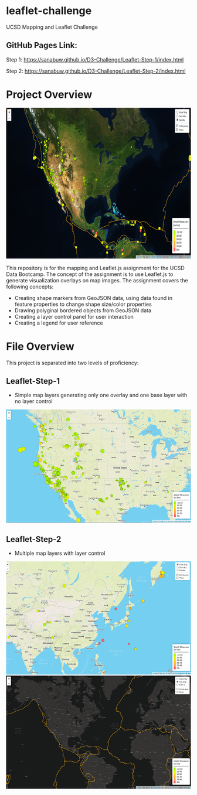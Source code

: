 # leaflet-challenge
UCSD Mapping and Leaflet Challenge

## GitHub Pages Link:
Step 1: 
https://sanabuw.github.io/D3-Challenge/Leaflet-Step-1/index.html

Step 2:
https://sanabuw.github.io/D3-Challenge/Leaflet-Step-2/index.html


# Project Overview
<img src="misc/misc_1.png" width="800" height="412"/>


This repository is for the mapping and Leaflet.js assignment for the UCSD Data Bootcamp. The concept of the assignment is to use Leaflet.js to generate visualization overlays on map images. The assignment covers the following concepts:
- Creating shape markers from GeoJSON data, using data found in feature properties to change shape size/color properties
- Drawing polyginal bordered objects from GeoJSON data
- Creating a layer control panel for user interaction
- Creating a legend for user reference

# File Overview
This project is separated into two levels of proficiency:

## Leaflet-Step-1
- Simple map layers generating only one overlay and one base layer with no layer control
<img src="misc/misc_4.png" width="600" height="309"/>

## Leaflet-Step-2
- Multiple map layers with layer control
<img src="misc/misc_2.png" width="600" height="309"/>
<img src="misc/misc_3.png" width="600" height="309"/>
